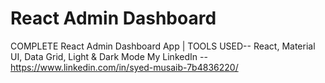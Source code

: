 # React Admin Dashboard
COMPLETE React Admin Dashboard App | TOOLS USED-- React, Material UI, Data Grid, Light & Dark Mode
My LinkedIn -- https://www.linkedin.com/in/syed-musaib-7b4836220/